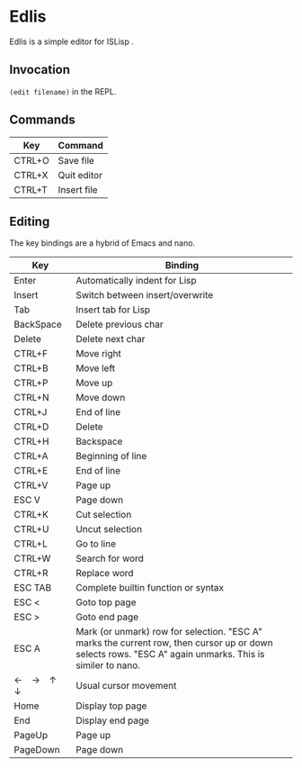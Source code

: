 # Edlis
Edlis is a simple editor for ISLisp .

## Invocation
`(edit filename)` in the REPL.

## Commands

| Key    | Command     |
| ------ | ----------- |
| CTRL+O | Save file   |
| CTRL+X | Quit editor |
| CTRL+T | Insert file |

## Editing
The key bindings are a hybrid of Emacs and nano.

| Key       | Binding                         |
| --------- | ------------------------------- |
| Enter     | Automatically indent for Lisp   |
| Insert    | Switch between insert/overwrite |
| Tab       | Insert tab for Lisp             |
| BackSpace | Delete previous char            |
| Delete    | Delete next char                |
| CTRL+F    | Move right                      |
| CTRL+B    | Move left                       |
| CTRL+P    | Move up                         |
| CTRL+N    | Move down                       |
| CTRL+J    | End of line                     |
| CTRL+D    | Delete                          |
| CTRL+H    | Backspace                       |
| CTRL+A    | Beginning of line               |
| CTRL+E    | End of line                     |
| CTRL+V    | Page up                         |
| ESC V     | Page down                       |
| CTRL+K    | Cut selection                   |
| CTRL+U    | Uncut selection                 |
| CTRL+L    | Go to line                      |
| CTRL+W    | Search for word                 |
| CTRL+R    | Replace word                    |
| ESC TAB   | Complete builtin function or syntax |
| ESC <     | Goto top page                   |
| ESC >     | Goto end page                   |
| ESC A     | Mark (or unmark) row for selection. "ESC A" marks the current row, then cursor up or down selects rows. "ESC A" again unmarks. This is similer to nano. |
| ←　→　↑　↓　| Usual cursor movement          |
| Home      | Display top page                |
| End       | Display end page                |
| PageUp    | Page up                         |
| PageDown  | Page down                       |
